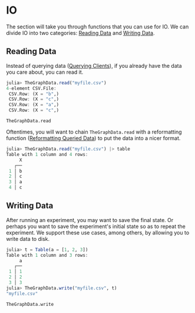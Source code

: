 # IO

The section will take you through functions that you can use for IO.
We can divide IO into two categories: [Reading Data](@ref) and [Writing Data](@ref).

## Reading Data

Instead of querying data ([Querying Clients](@ref)), if you already have the data you care about, you can read it.

```julia
julia> TheGraphData.read("myfile.csv")
4-element CSV.File:
 CSV.Row: (X = "b",)
 CSV.Row: (X = "c",)
 CSV.Row: (X = "a",)
 CSV.Row: (X = "c",)
```

```@docs
TheGraphData.read
```

Oftentimes, you will want to chain `TheGraphData.read` with a reformatting function ([Reformatting Queried Data](@ref)) to put the data into a nicer format.

```julia
julia> TheGraphData.read("myfile.csv") |> table
Table with 1 column and 4 rows:
     X
   ┌──
 1 │ b
 2 │ c
 3 │ a
 4 │ c
```

## Writing Data

After running an experiment, you may want to save the final state.
Or perhaps you want to save the experiment's initial state so as to repeat the experiment.
We support these use cases, among others, by allowing you to write data to disk.

```julia
julia> t = Table(a = [1, 2, 3])
Table with 1 column and 3 rows:
     a
   ┌──
 1 │ 1
 2 │ 2
 3 │ 3
julia> TheGraphData.write("myfile.csv", t)
"myfile.csv"
```

```@docs
TheGraphData.write
```
